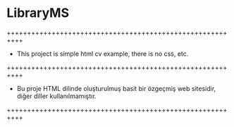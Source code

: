 # LibraryMS
++++++++++++++++++++++++++++++++++++++++++++++++++++++++++

+ This project is simple html cv example, there is no css, etc.

++++++++++++++++++++++++++++++++++++++++++++++++++++++++++

+ Bu proje HTML dilinde oluşturulmuş basit bir özgeçmiş web sitesidir, diğer diller kullanılmamıştır.

++++++++++++++++++++++++++++++++++++++++++++++++++++++++++
